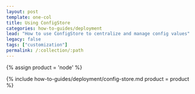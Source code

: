 ```yaml
---
layout: post
template: one-col
title: Using ConfigStore
categories: how-to-guides/deployment
lead: "How to use ConfigStore to centralize and manage config values"
legacy: false
tags: ["customization"]
permalink: /:collection/:path
---
```


{% assign product = 'node' %}

{% include how-to-guides/deployment/config-store.md product = product %}

